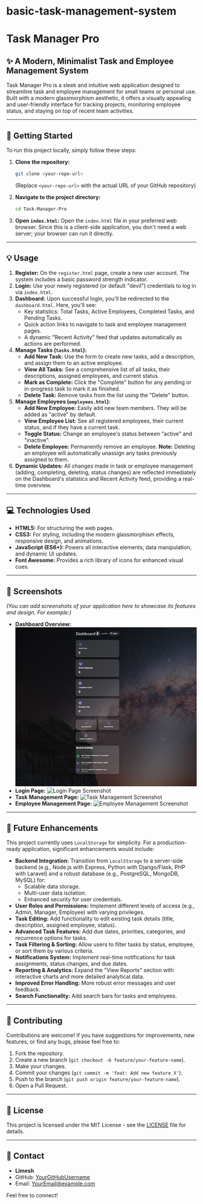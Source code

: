 # basic-task-management-system

# Task Manager Pro

## ✨ A Modern, Minimalist Task and Employee Management System

Task Manager Pro is a sleek and intuitive web application designed to streamline task and employee management for small teams or personal use. Built with a modern glassmorphism aesthetic, it offers a visually appealing and user-friendly interface for tracking projects, monitoring employee status, and staying on top of recent team activities.

---

## 🚀 Getting Started

To run this project locally, simply follow these steps:

1.  **Clone the repository:**
    ```bash
    git clone <your-repo-url> 
    ```
    (Replace `<your-repo-url>` with the actual URL of your GitHub repository)

2.  **Navigate to the project directory:**
    ```bash
    cd Task-Manager-Pro
    ```

3.  **Open `index.html`:**
    Open the `index.html` file in your preferred web browser. Since this is a client-side application, you don't need a web server; your browser can run it directly.

---

## 💡 Usage

1.  **Register:** On the `register.html` page, create a new user account. The system includes a basic password strength indicator.
2.  **Login:** Use your newly registered (or default "devil") credentials to log in via `index.html`.
3.  **Dashboard:** Upon successful login, you'll be redirected to the `dashboard.html`. Here, you'll see:
    *   Key statistics: Total Tasks, Active Employees, Completed Tasks, and Pending Tasks.
    *   Quick action links to navigate to task and employee management pages.
    *   A dynamic "Recent Activity" feed that updates automatically as actions are performed.
4.  **Manage Tasks (`tasks.html`):**
    *   **Add New Task:** Use the form to create new tasks, add a description, and assign them to an active employee.
    *   **View All Tasks:** See a comprehensive list of all tasks, their descriptions, assigned employees, and current status.
    *   **Mark as Complete:** Click the "Complete" button for any pending or in-progress task to mark it as finished.
    *   **Delete Task:** Remove tasks from the list using the "Delete" button.
5.  **Manage Employees (`employees.html`):**
    *   **Add New Employee:** Easily add new team members. They will be added as "active" by default.
    *   **View Employee List:** See all registered employees, their current status, and if they have a current task.
    *   **Toggle Status:** Change an employee's status between "active" and "inactive".
    *   **Delete Employee:** Permanently remove an employee. **Note:** Deleting an employee will automatically unassign any tasks previously assigned to them.
6.  **Dynamic Updates:** All changes made in task or employee management (adding, completing, deleting, status changes) are reflected immediately on the Dashboard's statistics and Recent Activity feed, providing a real-time overview.

---

## 💻 Technologies Used

*   **HTML5:** For structuring the web pages.
*   **CSS3:** For styling, including the modern glassmorphism effects, responsive design, and animations.
*   **JavaScript (ES6+):** Powers all interactive elements, data manipulation, and dynamic UI updates.
*   **Font Awesome:** Provides a rich library of icons for enhanced visual cues.

---

## 📸 Screenshots

*(You can add screenshots of your application here to showcase its features and design. For example:)*

*   **Dashboard Overview:**
    ![Dashboard Screenshot](https://github.com/devilsutra/basic-task-management-system/blob/0b1b391faecd6333a15d3e50ccabb2a0e163ab58/ss/dashboard.png)
*   **Login Page:**
    ![Login Page Screenshot](path/to/your/login-screenshot.png)
*   **Task Management Page:**
    ![Task Management Screenshot](path/to/your/tasks-screenshot.png)
*   **Employee Management Page:**
    ![Employee Management Screenshot](path/to/your/employees-screenshot.png)

---

## 🔮 Future Enhancements

This project currently uses `LocalStorage` for simplicity. For a production-ready application, significant enhancements would include:

*   **Backend Integration:** Transition from `LocalStorage` to a server-side backend (e.g., Node.js with Express, Python with Django/Flask, PHP with Laravel) and a robust database (e.g., PostgreSQL, MongoDB, MySQL) for:
    *   Scalable data storage.
    *   Multi-user data isolation.
    *   Enhanced security for user credentials.
*   **User Roles and Permissions:** Implement different levels of access (e.g., Admin, Manager, Employee) with varying privileges.
*   **Task Editing:** Add functionality to edit existing task details (title, description, assigned employee, status).
*   **Advanced Task Features:** Add due dates, priorities, categories, and recurrence options for tasks.
*   **Task Filtering & Sorting:** Allow users to filter tasks by status, employee, or sort them by various criteria.
*   **Notifications System:** Implement real-time notifications for task assignments, status changes, and due dates.
*   **Reporting & Analytics:** Expand the "View Reports" section with interactive charts and more detailed analytical data.
*   **Improved Error Handling:** More robust error messages and user feedback.
*   **Search Functionality:** Add search bars for tasks and employees.

---

## 🤝 Contributing

Contributions are welcome! If you have suggestions for improvements, new features, or find any bugs, please feel free to:

1.  Fork the repository.
2.  Create a new branch (`git checkout -b feature/your-feature-name`).
3.  Make your changes.
4.  Commit your changes (`git commit -m 'feat: Add new feature X'`).
5.  Push to the branch (`git push origin feature/your-feature-name`).
6.  Open a Pull Request.

---

## 📄 License

This project is licensed under the MIT License - see the [LICENSE](LICENSE) file for details.

---

## 📧 Contact

*   **Limesh**
*   GitHub: [YourGitHubUsername](https://github.com/YourGitHubUsername)
*   Email: [YourEmail@example.com](mailto:YourEmail@example.com)

Feel free to connect!
